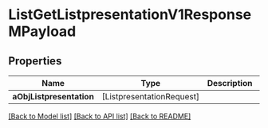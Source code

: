 # ListGetListpresentationV1ResponseMPayload

## Properties
Name | Type | Description | Notes
------------ | ------------- | ------------- | -------------
**aObjListpresentation** | [ListpresentationRequest] |  | 

[[Back to Model list]](../README.md#documentation-for-models) [[Back to API list]](../README.md#documentation-for-api-endpoints) [[Back to README]](../README.md)


